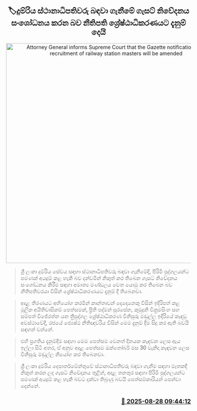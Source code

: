 <p align='center'><b><h2 align='center' title='Attorney General informs Supreme Court that the Gazette notification for the recruitment of railway station masters will be amended'>🏷දුම්රිය ස්ථානාධිපතිවරු බඳවා ගැනීමේ ගැසට් නිවේදනය සංශෝධනය කරන බව නීතිපති ශ්‍රේෂ්ඨාධිකරණයට දැනුම් දෙයි</h2></b></p>
<p align='center'><img src='https://helakuru.sgp1.cdn.digitaloceanspaces.com/esana/images/lib/railway-parcel.jpg' width='600' alt='Attorney General informs Supreme Court that the Gazette notification for the recruitment of railway station masters will be amended'></p>

> ශ්‍රී ලංකා දුම්රිය සේවය සඳහා ස්ථානාධිපතිවරු බඳවා ගැනීමේදී, පිරිමි පුද්ගලයන්ට පමණක් අයදුම් කළ හැකි බව දන්වමින් නිකුත් කර තිබෙන ගැසට් නිවේදනය සංශෝධනය කිරීම සඳහා අමාත්‍ය මණ්ඩලය වෙත යොමු කර තිබෙන බව නීතිපතිවරයා විසින් ශ්‍රේෂ්ඨාධිකරණයට දැනුම් දී තිබෙනවා.

> අදාළ තීරණයට අභියෝග කරමින් කාන්තාවන් දෙදෙනෙකු විසින් ඉදිරිපත් කළ මූලික අයිතිවාසිකම් පෙත්සමක්, ප්‍රීති පද්මන් සූරසේන, කුමුදුනි වික්‍රමසිංහ සහ සම්පත් විජේරත්න යන ත්‍රිපුද්ගල ශ්‍රේෂ්ඨාධිකරණ විනිසුරු මඬුල්ල ඉදිරියේ කැඳවූ අවස්ථාවේදී, රජයේ ජ්‍යෙෂ්ඨ නීතිඥවරිය විසින් මෙම දැනුම් දීම සිදු කර ඇති බවයි සඳහන් වන්නේ.

> එහි ප්‍රගතිය දැනුම්දීම සඳහා මෙම පෙත්සම වෙනත් දිනයක කැඳවන ලෙස ඇය ඉල්ලා සිටි අතර, ඒ අනුව අදාළ පෙත්සම ඔක්තෝබර් මස 30 වැනිදා කැඳවන ලෙස විනිසුරු මඬුල්ල නියෝග කර තිබෙනවා.

> ශ්‍රී ලංකා දුම්රිය දෙපාර්තමේන්තුවේ ස්ථානාධිපතිවරු බඳවා ගැනීම සඳහා මෑතකදී නිකුත් කරන ලද ගැසට් නිවේදනය තුළින්, අදාළ තනතුර සඳහා පිරිමි පුද්ගලයන්ට පමණක් අයදුම් කළ හැකි බවට දක්වා තිබුණු බවයි පෙත්සම්කාරියන් පෙන්වා දෙන්නේ.



<h3 align='right'><a href='https://www.helakuru.lk/esana/p/113131/'>📅 2025-08-28 09:44:12</a></h3>
